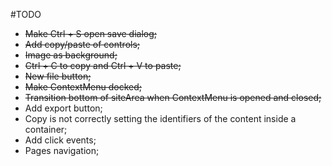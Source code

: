 #TODO
- ~~Make Ctrl + S open save dialog;~~
- ~~Add copy/paste of controls;~~
- ~~Image as background;~~
- ~~Ctrl + C to copy and Ctrl + V to paste;~~
- ~~New file button;~~
- ~~Make ContextMenu docked;~~
- ~~Transition bottom of siteArea when ContextMenu is opened and closed;~~
- Add export button;
- Copy is not correctly setting the identifiers of the content inside a container;
- Add click events;
- Pages navigation;